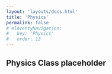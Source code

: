 ```yaml
---
layout: 'layouts/docs.html'
title: 'Physics'
permalink: false
# eleventyNavigation:
#   key: 'Physics'
#   order: 13
---
```


## Physics Class placeholder

